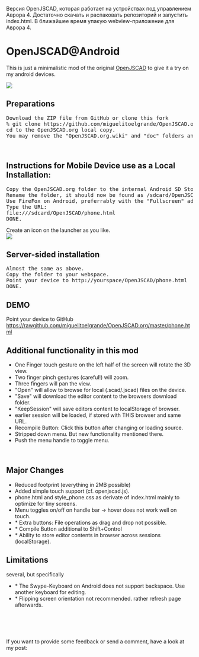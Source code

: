 Версия OpenJSCAD, которая работает на устройствах под управлением Аврора 4.
Достаточно скачать и распаковать репозиторий и запустить index.html.
В ближайшее время упакую webview-приложение для Аврора 4.

<h1>OpenJSCAD@Android</h1>

This is just a minimalistic mod of the original <a href="https://github.com/Spiritdude/OpenJSCAD.org">OpenJSCAD</a>
to give it a try on my android devices. <br/>

<img src="doc/FirefoxAndroid.png">

<h2>Preparations</h2>
<pre>
Download the ZIP file from GitHub or clone this fork
% git clone https://github.com/miguelitoelgrande/OpenJSCAD.org
cd to the OpenJSCAD.org local copy.
You may remove the "OpenJSCAD.org.wiki" and "doc" folders and also most of the "examples" if you really want to reduce the footprint to less than 2MB.
</pre>

<br/>
<h2>Instructions for Mobile Device use as a Local Installation:</h2>
<pre>
Copy the OpenJSCAD.org folder to the internal Android SD Storage.
Rename the folder, it should now be found as /sdcard/OpenJSCAD with a file browser on your device.
Use FireFox on Android, preferrably with the "Fullscreen" add-on.
Type the URL:  
file:///sdcard/OpenJSCAD/phone.html
DONE.
</pre>
Create an icon on the launcher as you like.<br/>
<img src="doc/Launcher.png">

<br/>
<h2>Server-sided installation</h2>
<pre>
Almost the same as above.
Copy the folder to your webspace.
Point your device to http://yourspace/OpenJSCAD/phone.html  
DONE.
</pre>

<h2>DEMO</h2>
Point your device to GitHub
<a href="https://rawgithub.com/miguelitoelgrande/OpenJSCAD.org/master/phone.html">
https://rawgithub.com/miguelitoelgrande/OpenJSCAD.org/master/phone.html</a>

<h2>Additional functionality in this mod</h2>
<ul>
<li>One Finger touch gesture on the left half of the screen will rotate the 3D view.
<li>Two finger pinch gestures (careful!) will zoom.
<li>Three fingers will pan the view.

<li>"Open" will allow to browse for local (.scad/.jscad) files on the device.
<li>"Save" will download the editor content to the browsers download folder.

<li>"KeepSession" will save editors content to localStorage of browser.
<li>earlier session will be loaded, if stored with THIS browser and same URL.
<li>Recompile Button: Click this button after changing or loading source.
<li>Stripped down menu. But new functionality mentioned there.
<li>Push the menu handle to toggle menu.

</ul>

<br/>

<h2>Major Changes</h2>
<ul>
<li>Reduced footprint (everything in 2MB possible)
<li>Added simple touch support (cf. openjscad.js).
<li>phone.html and style_phone.css as derivate of index.html mainly to optimize for tiny screens.
<li>Menu toggles on/off on handle bar -> hover does not work well on touch.
<li>* Extra buttons: File operations as drag and drop not possible.
<li>* Compile Button additional to Shift+Control
<li>* Ability to store editor contents in browser across sessions (localStorage).
</ul>

<h2>Limitations</h2>
several, but specifically
<ul>
<li>* The Swype-Keyboard on Android does not support backspace. Use another keyboard for editing.
<li>* Flipping screen orientation not recommended. rather refresh page afterwards.
</ul>

<br/><br/><br/><br/>
If you want to provide some feedback or send a comment, have a look at my post:
<a href="http://technikhobby.blogspot.ch/2013/12/openjscad-goes-mobile.html#comment-form"></a>

